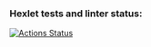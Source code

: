 ### Hexlet tests and linter status:

[![Actions Status](https://github.com/raf-coffee/frontend-project-11/workflows/hexlet-check/badge.svg)](https://github.com/raf-coffee/frontend-project-11/actions)
